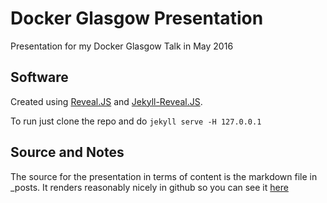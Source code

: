 # Docker Glasgow Presentation

Presentation for my Docker Glasgow Talk in May 2016

## Software

Created using [Reveal.JS](https://github.com/hakimel/reveal.js) and [Jekyll-Reveal.JS](https://github.com/dploeger/jekyll-revealjs).

To run just clone the repo and do ```jekyll serve -H 127.0.0.1```

## Source and Notes

The source for the presentation in terms of content is the markdown file in _posts.  It renders reasonably nicely in github so you can see it [here](https://github.com/raesene/docker-glasgow-presentation/blob/master/_posts/1-1-1-1-Introduction.md)